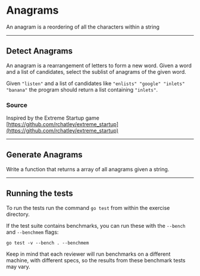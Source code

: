 # Anagrams

An anagram is a reordering of all the characters within a string

---

## Detect Anagrams

An anagram is a rearrangement of letters to form a new word.
Given a word and a list of candidates, select the sublist of anagrams of the given word.

Given `"listen"` and a list of candidates like `"enlists" "google"
"inlets" "banana"` the program should return a list containing
`"inlets"`.

### Source

Inspired by the Extreme Startup game [https://github.com/rchatley/extreme_startup](https://github.com/rchatley/extreme_startup)

---

## Generate Anagrams

Write a function that returns a array of all anagrams given a string.

---

## Running the tests

To run the tests run the command `go test` from within the exercise directory.

If the test suite contains benchmarks, you can run these with the `--bench` and `--benchmem`
flags:

    go test -v --bench . --benchmem

Keep in mind that each reviewer will run benchmarks on a different machine, with
different specs, so the results from these benchmark tests may vary.
